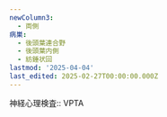 ```yaml
---
newColumn3:
  - 両側
病巣:
  - 後頭葉連合野
  - 後頭葉内側
  - 紡錘状回
lastmod: '2025-04-04'
last_edited: 2025-02-27T00:00:00.000Z
---
```


神経心理検査:: VPTA
